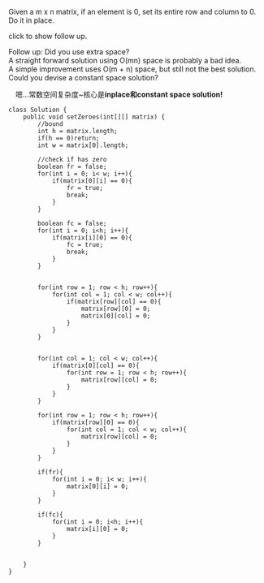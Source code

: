 Given a m x n matrix, if an element is 0, set its entire row and column to 0. Do it in place.

click to show follow up.

Follow up:
Did you use extra space?\
A straight forward solution using O(mn) space is probably a bad idea.\
A simple improvement uses O(m + n) space, but still not the best solution.\
Could you devise a constant space solution?


&emsp;嗯...常数空间复杂度~核心是**inplace和constant space solution!** 
```
class Solution {
    public void setZeroes(int[][] matrix) {
        //bound
        int h = matrix.length;
        if(h == 0)return;
        int w = matrix[0].length;
        
        //check if has zero
        boolean fr = false;
        for(int i = 0; i< w; i++){
            if(matrix[0][i] == 0){
                fr = true;
                break;
            }
        }
        
        boolean fc = false;
        for(int i = 0; i<h; i++){
            if(matrix[i][0] == 0){
                fc = true;
                break;
            }
        }
        
        
        for(int row = 1; row < h; row++){
            for(int col = 1; col < w; col++){
                if(matrix[row][col] == 0){
                    matrix[row][0] = 0;
                    matrix[0][col] = 0;
                }
            }
        }
        
        
        for(int col = 1; col < w; col++){
            if(matrix[0][col] == 0){
                for(int row = 1; row < h; row++){
                    matrix[row][col] = 0;
                }
            }
        }
        
        for(int row = 1; row < h; row++){
            if(matrix[row][0] == 0){
                for(int col = 1; col < w; col++){
                    matrix[row][col] = 0;
                }
            }
        }
        
        if(fr){
            for(int i = 0; i< w; i++){
                matrix[0][i] = 0;
            }
        }
        
        if(fc){
            for(int i = 0; i<h; i++){
                matrix[i][0] = 0;
            }
        }
        
        
    }
}
```